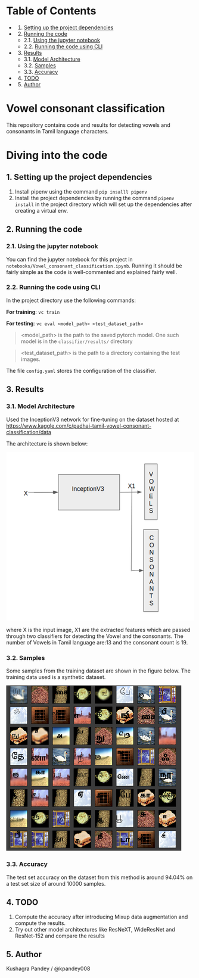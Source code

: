# Table of Contents

* 1. [Setting up the project dependencies](#Settinguptheprojectdependencies)
* 2. [Running the code](#Runningthecode)
	* 2.1. [Using the jupyter notebook](#Usingthejupyternotebook)
	* 2.2. [Running the code using CLI](#RunningthecodeusingCLI)
* 3. [Results](#Results)
	* 3.1. [Model Architecture](#ModelArchitecture)
	* 3.2. [Samples](#Samples)
	* 3.3. [Accuracy](#Accuracy)
* 4. [TODO](#TODO)
* 5. [Author](#Author)


# Vowel consonant classification

This repository contains code and results for detecting vowels and consonants in Tamil language characters.

# Diving into the code

##  1. <a name='Settinguptheprojectdependencies'></a>Setting up the project dependencies

1) Install pipenv using the command `pip insalll pipenv`
2) Install the project dependencies by running the command `pipenv install` in the project directory which will set up the dependencies after creating a virtual env.

##  2. <a name='Runningthecode'></a>Running the code

###  2.1. <a name='Usingthejupyternotebook'></a>Using the jupyter notebook

You can find the jupyter notebook for this project in `notebooks/Vowel_consonant_classification.ipynb`. Running it should be fairly simple as the code is well-commented and explained fairly well.


###  2.2. <a name='RunningthecodeusingCLI'></a>Running the code using CLI

In the project directory use the following commands:

**For training**:
`vc train `

**For testing**:
`vc eval <model_path> <test_dataset_path>`

> <model_path> is the path to the saved pytorch model. One such model is in the `classifier/results/` directory

> <test_dataset_path> is the path to a directory containing the test images.

The file `config.yaml` stores the configuration of the classifier.

##  3. <a name='Results'></a>Results

###  3.1. <a name='ModelArchitecture'></a>Model Architecture
Used the InceptionV3 network for fine-tuning on the dataset hosted at https://www.kaggle.com/c/padhai-tamil-vowel-consonant-classification/data

The architecture is shown below:

<img src='assets/model.png'/>

where X is the input image, X1 are the extracted features which are passed through two classifiers for detecting the Vowel and the consonants. The number of Vowels in Tamil language are:13 and the consonant count is 19.

###  3.2. <a name='Samples'></a>Samples
Some samples from the training dataset are shown in the figure below. The training data used is a synthetic dataset.

<img src='assets/samples.png'/>

###  3.3. <a name='Accuracy'></a>Accuracy

The test set accuracy on the dataset from this method is around 94.04% on a test set size of around 10000 samples.

##  4. <a name='TODO'></a>TODO

1) Compute the accuracy after introducing Mixup data augmentation and compute the results.
2) Try out other model architectures like ResNeXT, WideResNet and ResNet-152 and compare the results

##  5. <a name='Author'></a>Author

Kushagra Pandey / @kpandey008
